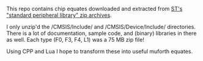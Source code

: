 This repo contains chip equates downloaded and extracted from [ST's "standard
peripheral library" zip archives](https://www.st.com/content/st_com/en/products/embedded-software/mcus-embedded-software/stm32-embedded-software/stm32-standard-peripheral-libraries.html).

I only unzip'd the <chip>/CMSIS/Include/ and <chip>/CMSIS/Device/Include/
directories. There is a lot of documentation, sample code, and (binary)
libraries in there as well. Each type (F0, F3, F4, L1) was a 75 MB zip file!

Using CPP and Lua I hope to transform these into useful muforth equates.
